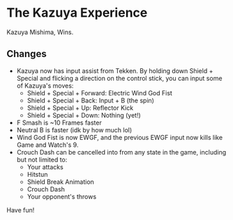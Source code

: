 # The Kazuya Experience

Kazuya Mishima, Wins.

## Changes
- Kazuya now has input assist from Tekken. By holding down Shield + Special and flicking a direction on the control stick, you can input some of Kazuya's moves:
  - Shield + Special + Forward: Electric Wind God Fist
  - Shield + Special + Back: Input + B (the spin)
  - Shield + Special + Up: Reflector Kick
  - Shield + Special + Down: Nothing (yet!)
- F Smash is ~10 Frames faster
- Neutral B is faster (idk by how much lol)
- Wind God Fist is now EWGF, and the previous EWGF input now kills like Game and Watch's 9.
- Crouch Dash can be cancelled into from any state in the game, including but not limited to:
  - Your attacks
  - Hitstun
  - Shield Break Animation
  - Crouch Dash
  - Your opponent's throws


Have fun!